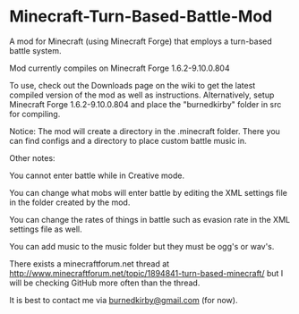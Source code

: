 Minecraft-Turn-Based-Battle-Mod
===============================

A mod for Minecraft (using Minecraft Forge) that employs a turn-based battle system.


Mod currently compiles on Minecraft Forge 1.6.2-9.10.0.804


To use, check out the Downloads page on the wiki to get the latest compiled version of the mod as well as instructions.
Alternatively, setup Minecraft Forge 1.6.2-9.10.0.804 and place the "burnedkirby" folder in src for compiling.


Notice: The mod will create a directory in the .minecraft folder. There you can find configs and a directory to place custom battle music in.

Other notes:

You cannot enter battle while in Creative mode.

You can change what mobs will enter battle by editing the XML settings file in the folder created by the mod.

You can change the rates of things in battle such as evasion rate in the XML settings file as well.

You can add music to the music folder but they must be ogg's or wav's.


There exists a minecraftforum.net thread at http://www.minecraftforum.net/topic/1894841-turn-based-minecraft/ but I will be checking GitHub more often than the thread.

It is best to contact me via burnedkirby@gmail.com (for now).
